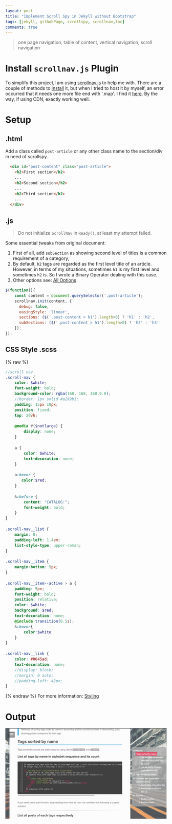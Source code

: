 ```yaml
---
layout: post
title: "Implement Scroll Spy in Jekyll without Bootstrap" 
tags: [jekyll, githubPage, scrollspy, scrollnav,toc]
comments: true
---
```


>one page navigation, table of content, vertical navigation, scroll navigation

# Install `scrollnav.js` Plugin

To simplify this project,I am using [scrollnav.js](http://scrollnav.com/) to help me with. There are a couple of methods to [install](http://scrollnav.com/guide/installing.html) it, but when I tried to host it by myself, an error occurred that it needs one more file end with '.map'. I find it [here](https://unpkg.com/scrollnav@3.0.1/dist/). By the way, if using CDN, exactly working well.

# Setup

## .html

Add a class called `post-article` or any other class name to the section/div in need of scrollspy.

```html
  <div id="post-content" class="post-article">
    <h2>First section</h2>
    ...
    <h2>Second section</h2>
    ...
    <h2>Third section</h2>
    ...
  </div>
```
## .js

> Do not initialize `ScrollNav` in `Ready()`, at least my attempt failed.

Some essential tweaks from original document:
1. First of all, add `subSection` as showing second level of titles is a common requirement of a category,
2. By default, `h2` tags are regarded as the first level title of an article. However, in terms of  my situations, sometimes `h1` is my first level and sometimes `h2` is. So I wrote a Binary Operator dealing with this case.
3. Other options see: [All Options](http://scrollnav.com/guide/customizing.html)
   
```javascript
$(function(){
    const content = document.querySelector('.post-article');
    scrollnav.init(content, { 
      debug: false,
      easingStyle: 'linear',
      sections: ($('.post-content > h1').length>0) ? 'h1' : 'h2',
      subSections: ($('.post-content > h1').length>0) ? 'h2' : 'h3'
    });
});
```
## CSS Style .scss
{% raw %}
```scss
//scroll nav
.scroll-nav {
    color: $white;
    font-weight: bold;
    background-color: rgba(168, 168, 168,0.8);
    //border: 1px solid #a2a9b1;
    padding: 15px 10px;
    position: fixed;
    top: 20vh;

    @media #{$notlarge} {
		display: none;
	}

    a {
        color: $white;
        text-decoration: none;
    }
   
    a:hover {
       color:$red;
    }
    
    &:before {
        content: "CATALOG:";
        font-weight: bold;
    }
}

.scroll-nav__list {
    margin: 0;
    padding-left: 1.4em;
    list-style-type: upper-roman;
}

.scroll-nav__item {
    margin-bottom: 5px;
}

.scroll-nav__item--active > a {
    padding: 5px;
    font-weight: bold;
    position: relative;
    color: $white;
    background: $red;
    text-decoration: none;
    @include transition(0.5s);
    &:hover{
        color:$white
    }
}

.scroll-nav__link {
    color: #0645ad;
    text-decoration: none;
    //display: block;
    //margin: 0 auto;
    //padding-left: 42px;
}
```
{% endraw %}
For more information: [Styling](http://scrollnav.com/guide/styling.html)

# Output
![](https://raw.githubusercontent.com/Lei1025/ImgRepo/master/myblog/WX20190331-041758%402x.png)